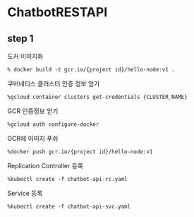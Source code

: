 # ChatbotRESTAPI

## step 1

도커 이미지화

``` % docker build -t gcr.io/{project id}/hello-node:v1 . ```

쿠버네티스 클러스터 인증 정보 얻기 

``` %gcloud container clusters get-credentials {CLUSTER_NAME} ```

GCR 인증정보 얻기

``` %gcloud auth configure-docker ```

GCR에 이미지 푸쉬

``` %docker push gcr.io/{project id}/hello-node:v1  ```

Replication Controller 등록

``` %kubectl create -f chatbot-api-rc.yaml ```

Service 등록

``` %kubectl create -f chatbot-api-svc.yaml ```
